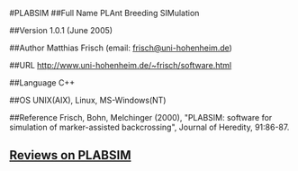 #PLABSIM
##Full Name
PLAnt Breeding SIMulation

##Version
1.0.1 (June 2005)

##Author
Matthias Frisch (email: frisch@uni-hohenheim.de)

##URL
http://www.uni-hohenheim.de/~frisch/software.html

##Language
C++

##OS
UNIX(AIX), Linux, MS-Windows(NT)

##Reference
Frisch, Bohn, Melchinger (2000), "PLABSIM: software for simulation of marker-assisted backcrossing", Journal of Heredity, 91:86-87.


## [Reviews on PLABSIM](https://github.com/gaow/genetic-analysis-software/issues/402)